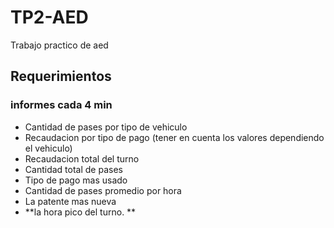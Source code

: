 # TP2-AED
Trabajo practico de aed 

## Requerimientos 

### informes cada 4 min

* Cantidad de pases por tipo de vehiculo  
* Recaudacion por tipo de pago (tener en cuenta los valores dependiendo el vehiculo)
* Recaudacion total del turno 
* Cantidad total de pases 
* Tipo de pago mas usado
* Cantidad de pases promedio por hora 
* La patente mas nueva 
* **la hora pico del turno. ** 

